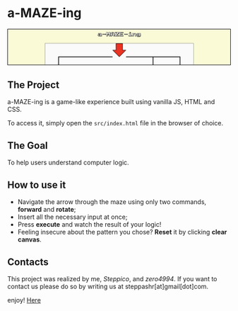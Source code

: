 # __a-MAZE-ing__
<img src="src/images/a-maze-ing.png" alt="a-maze-ing" style="border: 1px solid black">

## __The Project__
a-MAZE-ing is a game-like experience built using vanilla JS, HTML and CSS.

To access it, simply open the `src/index.html` file in the browser of choice.

## __The Goal__
To help users understand computer logic.

## __How to use it__

* Navigate the arrow through the maze using only two commands, __forward__ and __rotate__;
* Insert all the necessary input at once;
* Press __execute__ and watch the result of your logic!
* Feeling insecure about the pattern you chose? __Reset__ it by clicking __clear canvas__.

## __Contacts__

This project was realized by me, _Steppico_, and _zero4994_.
If you want to contact us please do so by writing us at steppashr[at]gmail[dot]com.

enjoy!
[Here](/index.html)
